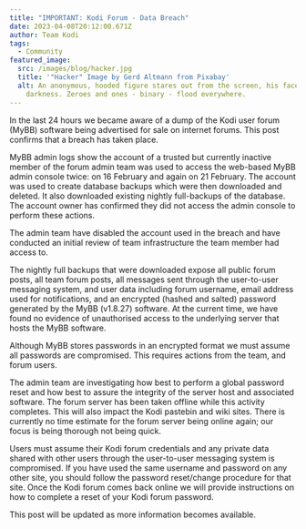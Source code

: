 ```yaml
---
title: "IMPORTANT: Kodi Forum - Data Breach"
date: 2023-04-08T20:12:00.671Z
author: Team Kodi
tags:
  - Community
featured_image:
  src: /images/blog/hacker.jpg
  title: '"Hacker" Image by Gerd Altmann from Pixabay'
  alt: An anonymous, hooded figure stares out from the screen, his face hidden in
    darkness. Zeroes and ones - binary - flood everywhere.
---
```

In the last 24 hours we became aware of a dump of the Kodi user forum (MyBB) software being advertised for sale on internet forums. This post confirms that a breach has taken place.

MyBB admin logs show the account of a trusted but currently inactive member of the forum admin team was used to access the web-based MyBB admin console twice: on 16 February and again on 21 February. The account was used to create database backups which were then downloaded and deleted. It also downloaded existing nightly full-backups of the database. The account owner has confirmed they did not access the admin console to perform these actions.

The admin team have disabled the account used in the breach and have conducted an initial review of team infrastructure the team member had access to.

The nightly full backups that were downloaded expose all public forum posts, all team forum posts, all messages sent through the user-to-user messaging system, and user data including forum username, email address used for notifications, and an encrypted (hashed and salted) password generated by the MyBB (v1.8.27) software. At the current time, we have found no evidence of unauthorised access to the underlying server that hosts the MyBB software.

Although MyBB stores passwords in an encrypted format we must assume all passwords are compromised. This requires actions from the team, and forum users.

The admin team are investigating how best to perform a global password reset and how best to assure the integrity of the server host and associated software. The forum server has been taken offline while this activity completes. This will also impact the Kodi pastebin and wiki sites. There is currently no time estimate for the forum server being online again; our focus is being thorough not being quick.

Users must assume their Kodi forum credentials and any private data shared with other users through the user-to-user messaging system is compromised. If you have used the same username and password on any other site, you should follow the password reset/change procedure for that site. Once the Kodi forum comes back online we will provide instructions on how to complete a reset of your Kodi forum password.

This post will be updated as more information becomes available.